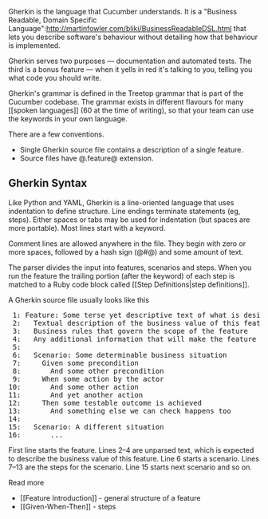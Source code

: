 Gherkin is the language that Cucumber understands. It is a "Business Readable, Domain Specific Language":http://martinfowler.com/bliki/BusinessReadableDSL.html that lets you describe software's behaviour without detailing how that behaviour is implemented. 

Gherkin serves two purposes — documentation and automated tests. The third is a bonus feature — when it yells in red it's talking to you, telling you what code you should write.

Gherkin's grammar is defined in the Treetop grammar that is part of the Cucumber codebase. The grammar exists in different flavours for many [[spoken languages]] (60 at the time of writing), so that your team can use the keywords in your own language.

There are a few conventions.

* Single Gherkin source file contains a description of a single feature. 
* Source files have @.feature@ extension.

## Gherkin Syntax

Like Python and YAML, Gherkin is a line-oriented language that uses indentation to define structure. Line endings terminate statements (eg, steps). Either spaces or tabs may be used for indentation (but spaces are more portable). Most lines start with a keyword.

Comment lines are allowed anywhere in the file. They begin with zero or more spaces, followed by a hash sign (@#@) and some amount of text.

The parser divides the input into features, scenarios and steps.  When you run the feature the trailing portion (after the keyword) of each step is matched to a Ruby code block called [[Step Definitions|step definitions]].

A Gherkin source file usually looks like this

<pre> 1: Feature: Some terse yet descriptive text of what is desired
 2:   Textual description of the business value of this feature
 3:   Business rules that govern the scope of the feature
 4:   Any additional information that will make the feature easier to understand
 5: 
 6:   Scenario: Some determinable business situation
 7:     Given some precondition
 8:       And some other precondition
 9:     When some action by the actor
10:       And some other action
11:       And yet another action
12:     Then some testable outcome is achieved
13:       And something else we can check happens too
14: 
15:   Scenario: A different situation
16:       ...
</pre>

First line starts the feature. Lines 2–4 are unparsed text, which is expected to describe the business value of this feature. Line 6 starts a scenario. Lines 7–13 are the steps for the scenario. Line 15 starts next scenario and so on.

Read more
* [[Feature Introduction]] - general structure of a feature
* [[Given-When-Then]] - steps
